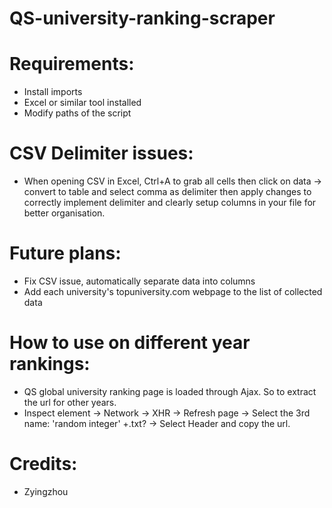 # QS-university-ranking-scraper

# Requirements:
- Install imports
- Excel or similar tool installed
- Modify paths of the script 

# CSV Delimiter issues:
- When opening CSV in Excel, Ctrl+A to grab all cells then click on data -> convert to table and select comma as delimiter then apply changes to correctly implement delimiter and clearly setup columns in your file for better organisation. 

# Future plans: 
- Fix CSV issue, automatically separate data into columns
- Add each university's topuniversity.com webpage to the list of collected data

# How to use on different year rankings:
- QS global university ranking page is loaded through Ajax. So to extract the url for other years. 
- Inspect element -> Network -> XHR -> Refresh page -> Select the 3rd name: 'random integer' +.txt? -> Select Header and copy the url.

# Credits:
- Zyingzhou
